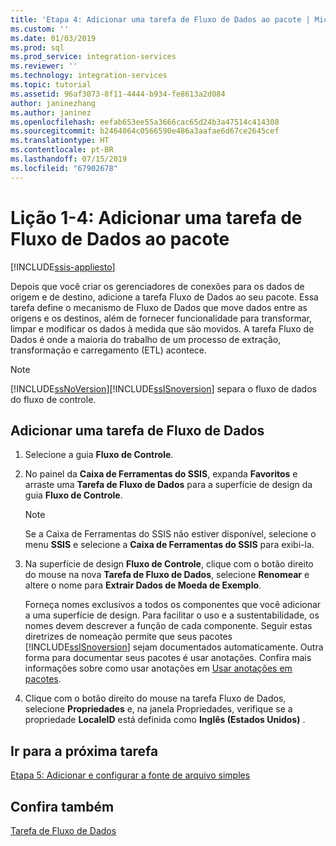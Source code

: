 ```yaml
---
title: 'Etapa 4: Adicionar uma tarefa de Fluxo de Dados ao pacote | Microsoft Docs'
ms.custom: ''
ms.date: 01/03/2019
ms.prod: sql
ms.prod_service: integration-services
ms.reviewer: ''
ms.technology: integration-services
ms.topic: tutorial
ms.assetid: 96af3073-8f11-4444-b934-fe8613a2d084
author: janinezhang
ms.author: janinez
ms.openlocfilehash: eefab653ee55a3666cac65d24b3a47514c414308
ms.sourcegitcommit: b2464064c0566590e486a3aafae6d67ce2645cef
ms.translationtype: HT
ms.contentlocale: pt-BR
ms.lasthandoff: 07/15/2019
ms.locfileid: "67902678"
---
```

# <a name="lesson-1-4-add-a-data-flow-task-to-the-package"></a>Lição 1-4: Adicionar uma tarefa de Fluxo de Dados ao pacote

[!INCLUDE[ssis-appliesto](../includes/ssis-appliesto-ssvrpluslinux-asdb-asdw-xxx.md)]



Depois que você criar os gerenciadores de conexões para os dados de origem e de destino, adicione a tarefa Fluxo de Dados ao seu pacote. Essa tarefa define o mecanismo de Fluxo de Dados que move dados entre as origens e os destinos, além de fornecer funcionalidade para transformar, limpar e modificar os dados à medida que são movidos. A tarefa Fluxo de Dados é onde a maioria do trabalho de um processo de extração, transformação e carregamento (ETL) acontece.  
  
> [!NOTE]  
> [!INCLUDE[ssNoVersion](../includes/ssnoversion-md.md)][!INCLUDE[ssISnoversion](../includes/ssisnoversion-md.md)] separa o fluxo de dados do fluxo de controle.  
  
## <a name="add-a-data-flow-task"></a>Adicionar uma tarefa de Fluxo de Dados  
  
1.  Selecione a guia **Fluxo de Controle**.  
  
2.  No painel da **Caixa de Ferramentas do SSIS**, expanda **Favoritos** e arraste uma **Tarefa de Fluxo de Dados** para a superfície de design da guia **Fluxo de Controle**.  
  
    > [!NOTE]  
    > Se a Caixa de Ferramentas do SSIS não estiver disponível, selecione o menu **SSIS** e selecione a **Caixa de Ferramentas do SSIS** para exibi-la.  

3.  Na superfície de design **Fluxo de Controle**, clique com o botão direito do mouse na nova **Tarefa de Fluxo de Dados**, selecione **Renomear** e altere o nome para **Extrair Dados de Moeda de Exemplo**.  
  
    Forneça nomes exclusivos a todos os componentes que você adicionar a uma superfície de design. Para facilitar o uso e a sustentabilidade, os nomes devem descrever a função de cada componente. Seguir estas diretrizes de nomeação permite que seus pacotes [!INCLUDE[ssISnoversion](../includes/ssisnoversion-md.md)] sejam documentados automaticamente. Outra forma para documentar seus pacotes é usar anotações. Confira mais informações sobre como usar anotações em [Usar anotações em pacotes](../integration-services/use-annotations-in-packages.md).  
  
4.  Clique com o botão direito do mouse na tarefa Fluxo de Dados, selecione **Propriedades** e, na janela Propriedades, verifique se a propriedade **LocaleID** está definida como **Inglês (Estados Unidos)** .  
  
## <a name="go-to-next-task"></a>Ir para a próxima tarefa
[Etapa 5: Adicionar e configurar a fonte de arquivo simples](../integration-services/lesson-1-5-adding-and-configuring-the-flat-file-source.md)  
  
## <a name="see-also"></a>Confira também  
[Tarefa de Fluxo de Dados](../integration-services/control-flow/data-flow-task.md)  
  
  
  
